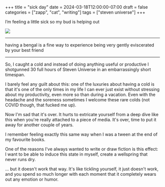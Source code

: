 +++
title = "sick day"
date = 2024-03-18T12:00:00-07:00
draft = false
categories = ["zapp", "cat", "writing"]
tags = ["steven universe"]
+++

I’m feeling a little sick so my bud is helping out

![](./sleepy.png)

------

having a bengal is a fine way to experience being very gently eviscerated by your best friend

------

So, I caught a cold and instead of doing anything useful or productive I shotgunned 30 full hours of Steven Universe in an embarrassingly short timespan.

I barely feel any guilt about this: one of the luxuries about having a cold is that it's one of the only times in my life I can ever just exist without stressing about my productivity, even more so than during a vacation. Even with the headache and the soreness sometimes I welcome these rare colds (not COVID though, that fucked me up).

Now I'm sad that it's over. It hurts to extricate yourself from a deep dive like this when you're really attached to a piece of media. It's over, time to put it away for another couple of years.

I remember feeling exactly this same way when I was a tween at the end of my favourite books.

One of the reasons I've always wanted to write or draw fiction is this effect: I want to be able to induce this state in myself, create a wellspring that never runs dry.

... but it doesn't work that way. It's like tickling yourself, it just doesn't work, and you spend so much longer with each moment that it completely wears out any emotion or humor.